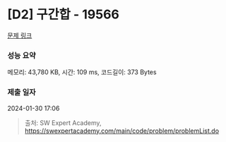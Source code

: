 # [D2] 구간합 - 19566 

[문제 링크](https://swexpertacademy.com/main/code/problem/problemDetail.do?contestProbId=AY1X-DgahC4DFAWX) 

### 성능 요약

메모리: 43,780 KB, 시간: 109 ms, 코드길이: 373 Bytes

### 제출 일자

2024-01-30 17:06



> 출처: SW Expert Academy, https://swexpertacademy.com/main/code/problem/problemList.do